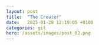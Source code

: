 ```yaml
---
layout: post
title:  "The Creator"
date:   2025-01-28 12:19:05 +0100
categories: git
hero: /assets/images/post_02.png
---
```


